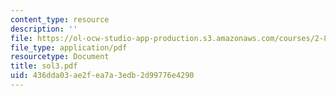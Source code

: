 ```yaml
---
content_type: resource
description: ''
file: https://ol-ocw-studio-app-production.s3.amazonaws.com/courses/2-830j-control-of-manufacturing-processes-sma-6303-spring-2008/436dda03ae2fea7a3edb2d99776e4290_sol3.pdf
file_type: application/pdf
resourcetype: Document
title: sol3.pdf
uid: 436dda03-ae2f-ea7a-3edb-2d99776e4290
---
```

